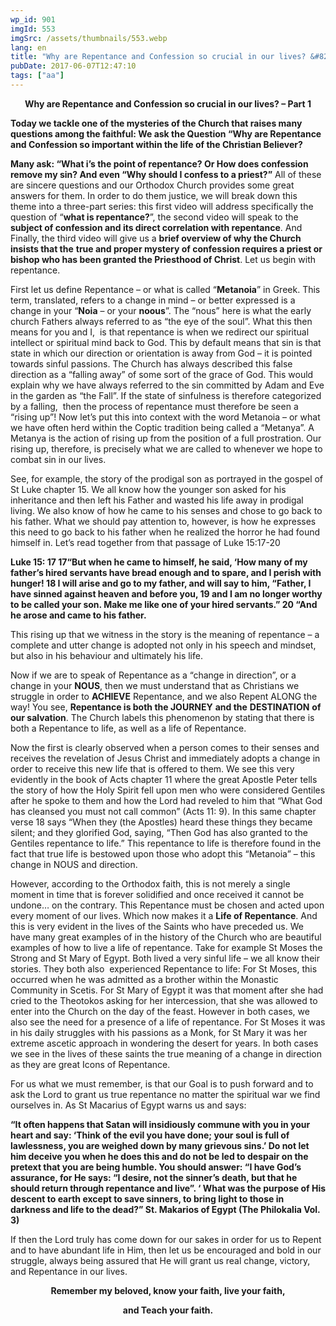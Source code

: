```yaml
---
wp_id: 901
imgId: 553
imgSrc: /assets/thumbnails/553.webp
lang: en
title: "Why are Repentance and Confession so crucial in our lives? &#8211; Part 1"
pubDate: 2017-06-07T12:47:10
tags: ["aa"]
---
```


<!-- page: 6 -->

<p style="text-align: center;"><strong>Why are Repentance and Confession so crucial in our lives? &#8211; Part 1</strong></p>
<p><b>Today we tackle one of the mysteries of the Church that raises many questions among the faithful: We ask the Question “Why are Repentance and Confession so important within the life of the Christian Believer? </b></p>
<p><b>Many ask: “What i’s the point of repentance? Or How does confession remove my sin? And even “Why should I confess to a priest?”</b><span style="font-weight: 400;"> All of these are sincere questions and our Orthodox Church provides some great answers for them. In order to do them justice, we will break down this theme into a three-part series: this first video will address specifically the question of “</span><b>what is repentance?</b><span style="font-weight: 400;">”, the second video will speak to the </span><b>subject of confession and its direct correlation with repentance</b><span style="font-weight: 400;">. And Finally, the third video will give us a </span><b>brief overview of why the Church insists that the</b> <b>true and proper mystery of confession requires a priest or bishop who has been granted the Priesthood of Christ</b><span style="font-weight: 400;">. Let us begin with repentance.</span></p>
<p><span style="font-weight: 400;">First let us define Repentance – or what is called “</span><b>Metanoia</b><span style="font-weight: 400;">” in Greek. This term, translated, refers to a change in mind – or better expressed is a change in your “</span><b>Noia</b><span style="font-weight: 400;"> – or your </span><b>noous</b><span style="font-weight: 400;">”. The “nous” here is what the early church Fathers always referred to as “the eye of the soul”. What this then means for you and I,  is that repentance is when we redirect our spiritual intellect or spiritual mind back to God. This by default means that sin is that state in which our direction or orientation is away from God – it is pointed towards sinful passions. The Church has always described this false direction as a “falling away” of some sort of the grace of God. This would explain why we have always referred to the sin committed by Adam and Eve in the garden as “the Fall”. If the state of sinfulness is therefore categorized by a falling,  then the process of repentance must therefore be seen a “rising up”! Now let’s put this into context with the word Metanoia – or what we have often herd within the Coptic tradition being called a “Metanya”. A Metanya is the action of rising up from the position of a full prostration. Our rising up, therefore, is precisely what we are called to whenever we hope to combat sin in our lives. </span></p>
<p><span style="font-weight: 400;">See, for example, the story of the prodigal son as portrayed in the gospel of St Luke chapter 15. We all know how the younger son asked for his inheritance and then left his Father and wasted his life away in prodigal living. We also know of how he came to his senses and chose to go back to his father. What we should pay attention to, however, is how he expresses this need to go back to his father when he realized the horror he had found himself in. Let’s read together from that passage of Luke 15:17-20</span></p>
<p><b>Luke 15: 17 17</b><b>“But when he came to himself, he said, ‘How many of my father’s hired servants have bread enough and to spare, and I perish with hunger! </b><b>18</b><b> I will arise and go to my father, and will say to him, “Father, I have sinned against heaven and before you, </b><b>19</b><b> and I am no longer worthy to be called your son. Make me like one of your hired servants.” </b><b>20</b><b> “And he arose and came to his father. </b></p>
<p><span style="font-weight: 400;">This rising up that we witness in the story is the meaning of repentance – a complete and utter change is adopted not only in his speech and mindset, but also in his behaviour and ultimately his life.</span></p>
<p><span style="font-weight: 400;">Now if we are to speak of Repentance as a “change in direction”, or a change in your </span><b>NOUS</b><span style="font-weight: 400;">, then we must understand that as Christians we struggle in order to </span><b>ACHIEVE</b><span style="font-weight: 400;"> Repentance, and we also Repent ALONG the way! You see, </span><b>Repentance is both the JOURNEY</b> <b>and the</b> <b>DESTINATION</b> <b>of our salvation</b><span style="font-weight: 400;">. The Church labels this phenomenon by stating that there is both a Repentance to life, as well as a life of Repentance. </span></p>
<p><span style="font-weight: 400;">Now the first is clearly observed when a person comes to their senses and receives the revelation of Jesus Christ and immediately adopts a change in order to receive this new life that is offered to them. We see this very evidently in the book of Acts chapter 11 where the great Apostle Peter tells the story of how the Holy Spirit fell upon men who were considered Gentiles after he spoke to them and how the Lord had reveled to him that “What God has cleansed you must not call common” (Acts 11: 9). In this same chapter verse 18 says “When they (the Apostles) heard these things they became silent; and they glorified God, saying, “Then God has also granted to the Gentiles repentance to life.” This repentance to life is therefore found in the fact that true life is bestowed upon those who adopt this “Metanoia” – this change in NOUS and direction. </span></p>
<p><span style="font-weight: 400;">However, according to the Orthodox faith, this is not merely a single moment in time that is forever solidified and once received it cannot be undone… on the contrary. This Repentance must be chosen and acted upon every moment of our lives. Which now makes it a </span><b>Life of Repentance</b><span style="font-weight: 400;">. And this is very evident in the lives of the Saints who have preceded us. We have many great examples of in the history of the Church who are beautiful examples of how to live a life of repentance. Take for example St Moses the Strong and St Mary of Egypt. Both lived a very sinful life – we all know their stories. They both also  experienced Repentance to life: For St Moses, this occurred when he was admitted as a brother within the Monastic Community in Scetis. For St Mary of Egypt it was that moment after she had cried to the Theotokos asking for her intercession, that she was allowed to enter into the Church on the day of the feast. However in both cases, we also see the need for a presence of a life of repentance. For St Moses it was in his daily struggles with his passions as a Monk, for St Mary it was her extreme ascetic approach in wondering the desert for years. In both cases we see in the lives of these saints the true meaning of a change in direction as they are great Icons of Repentance. </span></p>
<p><span style="font-weight: 400;">For us what we must remember, is that our Goal is to push forward and to ask the Lord to grant us true repentance no matter the spiritual war we find ourselves in. As St Macarius of Egypt warns us and says: </span></p>
<p><b>&#8220;It often happens that Satan will insidiously commune with you in your heart and say: &#8216;Think of the evil you have done; your soul is full of lawlessness, you are weighed down by many grievous sins.&#8217; Do not let him deceive you when he does this and do not be led to despair on the pretext that you are being humble. You should answer: &#8220;I have God&#8217;s assurance, for He says: &#8220;I desire, not the sinner&#8217;s death, but that he should return through repentance and live&#8221;. &#8216; What was the purpose of His descent to earth except to save sinners, to bring light to those in darkness and life to the dead?&#8221; St. Makarios of Egypt (The Philokalia Vol. 3)</b></p>
<p><span style="font-weight: 400;">If then the Lord truly has come down for our sakes in order for us to Repent and to have abundant life in Him, then let us be encouraged and bold in our struggle, always being assured that He will grant us real change, victory, and Repentance in our lives. </span></p>
<p style="text-align: center;"><b>Remember my beloved, know your faith, live your faith,</b></p>
<p style="text-align: center;"><b> and Teach your faith. </b></p>
